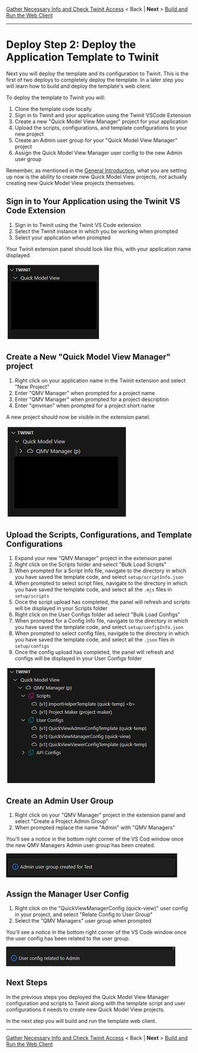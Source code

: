 [Gather Necessary Info and Check Twinit Access](./d1-gather.md) < Back | **Next** > [Build and Run the Web Client](./d3-webclient.md)

---

# Deploy Step 2: Deploy the Application Template to Twinit

Next you will deploy the template and its configuration to Twinit. This is the first of two deploys to completely deploy the template. In a later step you will learn how to build and deploy the template's web client.

To deploy the template to Twinit you will:

1. Clone the template code locally
2. Sign in to Twinit and your application using the Twinit VSCode Extension
3. Create a new "Quick Model View Manager" project for your application
4. Upload the scripts, configurations, and template configurations to your new project
5. Create an Admin user group for your "Quick Model View Manager" project
6. Assign the Quick Model View Manager user config to the new Admin user group

Remember, as mentioned in the [General Introduction](../implementation/general-intro.md), what you are setting up now is the ability to create new Quick Model View projects, not actually creating new Quick Model View projects themselves.

## Sign in to Your Application using the Twinit VS Code Extension

1. Sign in to Twinit using the Twinit VS Code extension
2. Select the Twinit instance in which you be working when prompted
3. Select your application when prompted

Your Twinit extension panel should look like this, with your application name displayed.

![twinit panel](../../img/vscode-signed-in.jpg)

## Create a New "Quick Model View Manager" project

1. Right click on your application name in the Twinit extension and select "New Project"
2. Enter "QMV Manager" when prompted for a project name
3. Enter "QMV Manager" when prompted for a project description
4. Enter "qmvman" when prompted for a project short name

A new project should now be visible in the extension panel.

![new maker proj](../../img/vscode-maker-proj.jpg)

## Upload the Scripts, Configurations, and Template Configurations

1. Expand your new "QMV Manager" project in the extension panel
2. Right click on the Scripts folder and select "Bulk Load Scripts"
3. When prompted for a Script Info file, navigate to the directory in which you have saved the template code, and select ```setup/scriptInfo.json```
4. When prompted to select script files, navigate to the directory in which you have saved the template code, and select all the ```.mjs``` files in ```setup/scripts```
5. Once the script upload has completed, the panel will refresh and scripts will be displayed in your Scripts folder
6. Right click on the User Configs folder ad select "Bulk Load Configs"
7. When prompted for a Config Info file, navigate to the directory in which you have saved the template code, and select ```setup/configInfo.json```
8. When prompted to select config files, navigate to the directory in which you have saved the template code, and select all the ```.json``` files in ```setup/configs```
9. Once the config upload has completed, the panel will refresh and configs will be displayed in your User Configs folder

![bulk upload result](../../img/vscode-bulk-upload.jpg)

## Create an Admin User Group

1. Right click on your "QMV Manager" project in the extension panel and select "Create a Project Admin Group"
2. When prompted replace the name "Admin" with "QMV Managers" 

You'll see a notice in the bottom right corner of the VS Cod window once the new QMV Managers Admin user group has been created.

![admin group notice](../../img/vscode-admin-created.jpg)

## Assign the Manager User Config

1. Right click on the "QuickViewManagerConfig (quick-view)" user config in your project, and select "Relate Config to User Group"
2. Select the "QMV Managers" user group when prompted

You'll see a notice in the bottom right corner of the VS Code window once the user config has been related to the user group.

![user config rel](../../img/vscode-config-rel.jpg)

## Next Steps

In the previous steps you deployed the Quick Model View Manager configuration and scripts to Twinit along with the template script and user configurations it needs to create new Quick Model View projects.

In the next step you will build and run the template web client.

---
[Gather Necessary Info and Check Twinit Access](./d1-gather.md) < Back | **Next** > [Build and Run the Web Client](./d3-webclient.md)